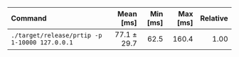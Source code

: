 | Command | Mean [ms] | Min [ms] | Max [ms] | Relative |
|:---|---:|---:|---:|---:|
| `./target/release/prtip -p 1-10000 127.0.0.1` | 77.1 ± 29.7 | 62.5 | 160.4 | 1.00 |
